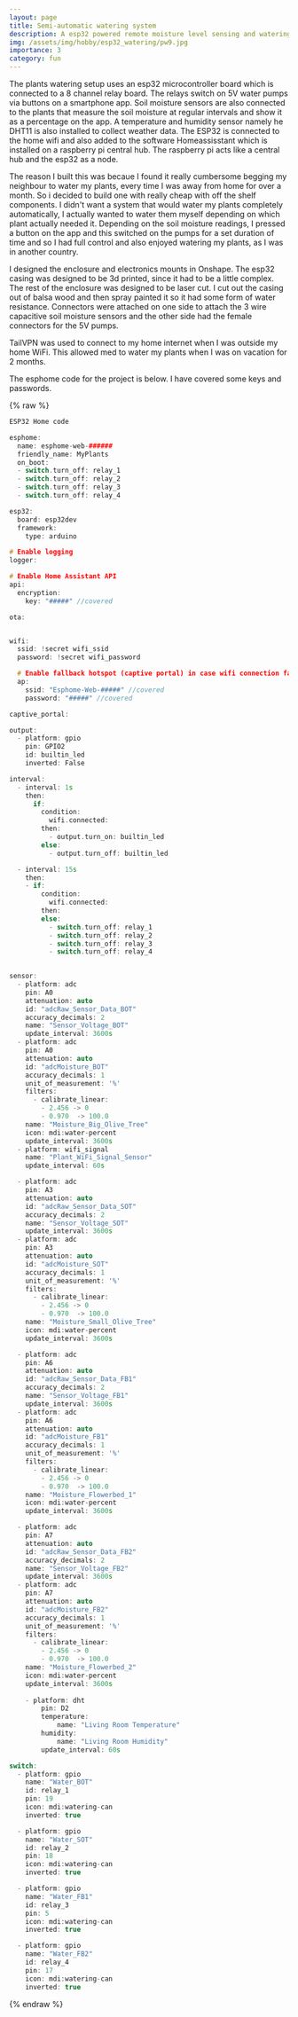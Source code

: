 ```yaml
---
layout: page
title: Semi-automatic watering system
description: A esp32 powered remote moisture level sensing and watering system
img: /assets/img/hobby/esp32_watering/pw9.jpg
importance: 3
category: fun
---
```


The plants watering setup uses an esp32 microcontroller board which is connected to a 8 channel relay board. The relays switch on 5V water pumps via buttons on a smartphone app.  Soil moisture sensors are also connected to the plants that measure the soil moisture at regular intervals and show it as a percentage on the app. A temperature and humidity sensor namely he DHT11 is also installed to collect weather data. The ESP32 is connected to the home wifi and also added to the software Homeassisstant which is installed on a raspberry pi central hub. The raspberry pi acts like a central hub and the esp32 as a node.

The reason I built this was becaue I found it really cumbersome begging my neighbour to water my plants, every time I was away from home for over a month. So i decided to build one with really cheap with off the shelf components. I didn't want a system that would water my plants completely automatically, I actually wanted to water them myself depending on which plant actually needed it. Depending on the soil moisture readings, I pressed a button on the app and this switched on the pumps for a set duration of time and so I had full control and also enjoyed watering my plants, as I was in another country.

I designed the enclosure and electronics mounts in Onshape. The esp32 casing was designed to be 3d printed, since it had to be a little complex. The rest of the enclosure was designed to be laser cut. I cut out the casing out of balsa wood and then spray painted it so it had some form of water resistance. Connectors were attached on one side to attach the 3 wire capacitive soil moisture sensors and the other side had the female connectors for the 5V pumps.

TailVPN was used to connect to my home internet when I was outside my home WiFi. This allowed med to water my plants when I was on vacation for 2 months.

The esphome code for the project is below. I have covered some keys and passwords.

{% raw %}
```C++
ESP32 Home code

esphome:
  name: esphome-web-######
  friendly_name: MyPlants
  on_boot:
  - switch.turn_off: relay_1
  - switch.turn_off: relay_2
  - switch.turn_off: relay_3
  - switch.turn_off: relay_4

esp32:
  board: esp32dev
  framework:
    type: arduino

# Enable logging
logger:

# Enable Home Assistant API
api:
  encryption:
    key: "#####" //covered

ota:


wifi:
  ssid: !secret wifi_ssid
  password: !secret wifi_password

  # Enable fallback hotspot (captive portal) in case wifi connection fails
  ap:
    ssid: "Esphome-Web-#####" //covered
    password: "#####" //covered

captive_portal:

output:
  - platform: gpio
    pin: GPIO2
    id: builtin_led
    inverted: False

interval:
  - interval: 1s
    then:
      if:
        condition:
          wifi.connected:
        then:
          - output.turn_on: builtin_led
        else:
          - output.turn_off: builtin_led

  - interval: 15s
    then:
    - if:
        condition:
          wifi.connected:
        then:
        else:
          - switch.turn_off: relay_1
          - switch.turn_off: relay_2
          - switch.turn_off: relay_3
          - switch.turn_off: relay_4
  

sensor:
  - platform: adc
    pin: A0
    attenuation: auto
    id: "adcRaw_Sensor_Data_BOT"
    accuracy_decimals: 2
    name: "Sensor_Voltage_BOT"
    update_interval: 3600s
  - platform: adc
    pin: A0
    attenuation: auto
    id: "adcMoisture_BOT"
    accuracy_decimals: 1
    unit_of_measurement: '%'
    filters:
      - calibrate_linear:
        - 2.456 -> 0
        - 0.970  -> 100.0  
    name: "Moisture_Big_Olive_Tree"
    icon: mdi:water-percent
    update_interval: 3600s
  - platform: wifi_signal
    name: "Plant_WiFi_Signal_Sensor"
    update_interval: 60s

  - platform: adc
    pin: A3
    attenuation: auto
    id: "adcRaw_Sensor_Data_SOT"
    accuracy_decimals: 2
    name: "Sensor_Voltage_SOT"
    update_interval: 3600s
  - platform: adc
    pin: A3
    attenuation: auto
    id: "adcMoisture_SOT"
    accuracy_decimals: 1
    unit_of_measurement: '%'
    filters:
      - calibrate_linear:
        - 2.456 -> 0
        - 0.970  -> 100.0  
    name: "Moisture_Small_Olive_Tree"
    icon: mdi:water-percent
    update_interval: 3600s

  - platform: adc
    pin: A6
    attenuation: auto
    id: "adcRaw_Sensor_Data_FB1"
    accuracy_decimals: 2
    name: "Sensor_Voltage_FB1"
    update_interval: 3600s
  - platform: adc
    pin: A6
    attenuation: auto
    id: "adcMoisture_FB1"
    accuracy_decimals: 1
    unit_of_measurement: '%'
    filters:
      - calibrate_linear:
        - 2.456 -> 0
        - 0.970  -> 100.0  
    name: "Moisture_Flowerbed_1"
    icon: mdi:water-percent
    update_interval: 3600s

  - platform: adc
    pin: A7
    attenuation: auto
    id: "adcRaw_Sensor_Data_FB2"
    accuracy_decimals: 2
    name: "Sensor_Voltage_FB2"
    update_interval: 3600s
  - platform: adc
    pin: A7
    attenuation: auto
    id: "adcMoisture_FB2"
    accuracy_decimals: 1
    unit_of_measurement: '%'
    filters:
      - calibrate_linear:
        - 2.456 -> 0
        - 0.970  -> 100.0  
    name: "Moisture_Flowerbed_2"
    icon: mdi:water-percent
    update_interval: 3600s
	
	- platform: dht
		pin: D2
		temperature:
			name: "Living Room Temperature"
		humidity:
			name: "Living Room Humidity"
		update_interval: 60s

switch:
  - platform: gpio
    name: "Water_BOT"
    id: relay_1
    pin: 19
    icon: mdi:watering-can
    inverted: true

  - platform: gpio
    name: "Water_SOT"
    id: relay_2
    pin: 18
    icon: mdi:watering-can
    inverted: true

  - platform: gpio
    name: "Water_FB1"
    id: relay_3
    pin: 5
    icon: mdi:watering-can
    inverted: true

  - platform: gpio
    name: "Water_FB2"
    id: relay_4
    pin: 17
    icon: mdi:watering-can
    inverted: true
```
{% endraw %}
